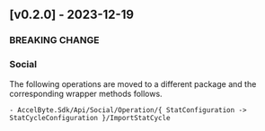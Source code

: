 <a name="v0.2.0"></a>
## [v0.2.0] - 2023-12-19

### BREAKING CHANGE

### Social
The following operations are moved to a different package and the corresponding wrapper methods follows.
```
- AccelByte.Sdk/Api/Social/Operation/{ StatConfiguration -> StatCycleConfiguration }/ImportStatCycle
```